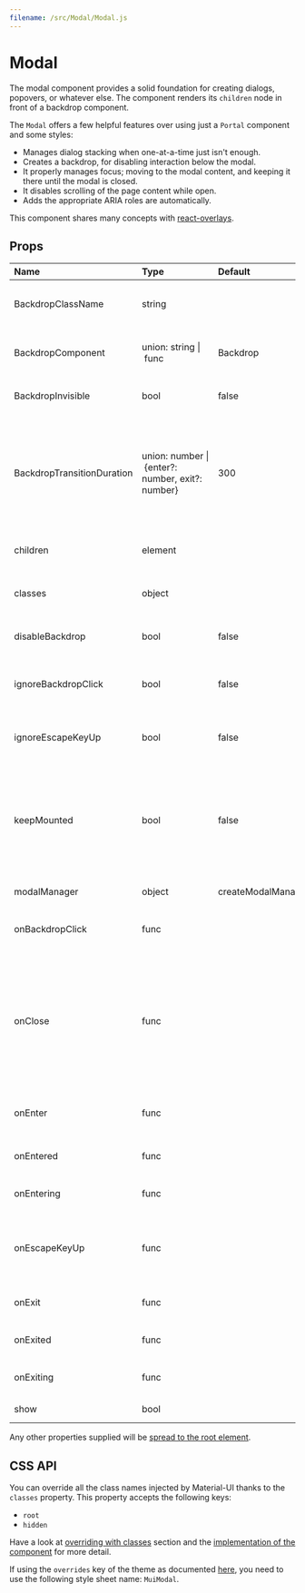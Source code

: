 ```yaml
---
filename: /src/Modal/Modal.js
---
```


<!--- This documentation is automatically generated, do not try to edit it. -->

# Modal

The modal component provides a solid foundation for creating dialogs,
popovers, or whatever else.
The component renders its `children` node in front of a backdrop component.

The `Modal` offers a few helpful features over using just a `Portal` component and some styles:
- Manages dialog stacking when one-at-a-time just isn't enough.
- Creates a backdrop, for disabling interaction below the modal.
- It properly manages focus; moving to the modal content,
  and keeping it there until the modal is closed.
- It disables scrolling of the page content while open.
- Adds the appropriate ARIA roles are automatically.

This component shares many concepts with [react-overlays](https://react-bootstrap.github.io/react-overlays/#modals).

## Props

| Name | Type | Default | Description |
|:-----|:-----|:--------|:------------|
| BackdropClassName | string |  | The CSS class name of the backdrop element. |
| BackdropComponent | union:&nbsp;string&nbsp;&#124;<br>&nbsp;func<br> | Backdrop | Pass a component class to use as the backdrop. |
| BackdropInvisible | bool | false | If `true`, the backdrop is invisible. |
| BackdropTransitionDuration | union:&nbsp;number&nbsp;&#124;<br>&nbsp;{enter?: number, exit?: number}<br> | 300 | The duration for the backdrop transition, in milliseconds. You may specify a single timeout for all transitions, or individually with an object. |
| children | element |  | A single child content element. |
| classes | object |  | Useful to extend the style applied to components. |
| disableBackdrop | bool | false | If `true`, the backdrop is disabled. |
| ignoreBackdropClick | bool | false | If `true`, clicking the backdrop will not fire the `onClose` callback. |
| ignoreEscapeKeyUp | bool | false | If `true`, hitting escape will not fire the `onClose` callback. |
| keepMounted | bool | false | Always keep the children in the DOM. This property can be useful in SEO situation or when you want to maximize the responsiveness of the Modal. |
| modalManager | object | createModalManager() | Instance of the modal manager. |
| onBackdropClick | func |  | Callback fires when the backdrop is clicked on. |
| onClose | func |  | Callback fired when the component requests to be closed.<br><br>**Signature:**<br>`function(event: object) => void`<br>*event:* The event source of the callback |
| onEnter | func |  | Callback fired before the modal is entering. |
| onEntered | func |  | Callback fired when the modal has entered. |
| onEntering | func |  | Callback fired when the modal is entering. |
| onEscapeKeyUp | func |  | Callback fires when the escape key is pressed and the modal is in focus. |
| onExit | func |  | Callback fired before the modal is exiting. |
| onExited | func |  | Callback fired when the modal has exited. |
| onExiting | func |  | Callback fired when the modal is exiting. |
| show | bool |  | If `true`, the Modal is visible. |

Any other properties supplied will be [spread to the root element](/guides/api#spread).

## CSS API

You can override all the class names injected by Material-UI thanks to the `classes` property.
This property accepts the following keys:
- `root`
- `hidden`

Have a look at [overriding with classes](/customization/overrides#overriding-with-classes) section
and the [implementation of the component](https://github.com/mui-org/material-ui/tree/v1-beta/src/Modal/Modal.js)
for more detail.

If using the `overrides` key of the theme as documented
[here](/customization/themes#customizing-all-instances-of-a-component-type),
you need to use the following style sheet name: `MuiModal`.

